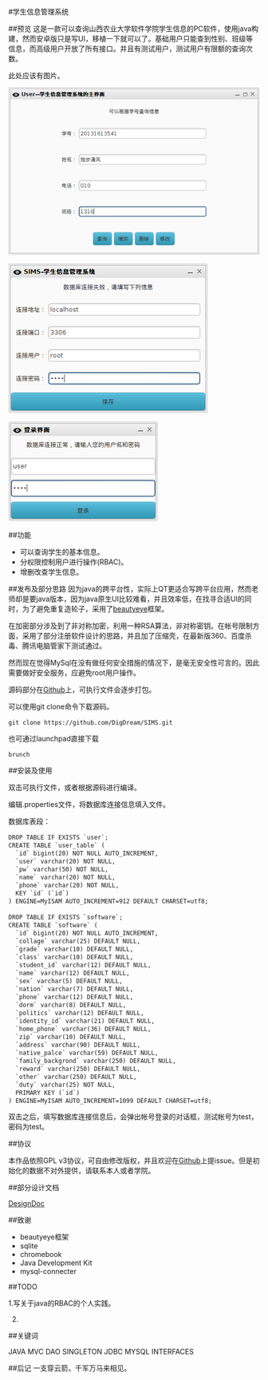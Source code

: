 #学生信息管理系统

##预览
这是一款可以查询山西农业大学软件学院学生信息的PC软件，使用java构建，然而安卓版只是写UI，移植一下就可以了。基础用户只能查到性别、班级等信息，而高级用户开放了所有接口。并且有测试用户，测试用户有限额的查询次数。

此处应该有图片。

![](screenshot/Screenshot3.png)

![](screenshot/Screenshot1.png)

![](screenshot/Screenshot2.png)

##功能

 + 可以查询学生的基本信息。
 + 分权限控制用户进行操作(RBAC)。
 + 增删改查学生信息。

##发布及部分思路
因为java的跨平台性，实际上QT更适合写跨平台应用，然而老师却是要java版本，因为java原生UI比较难看，并且效率低，在找寻合适UI的同时，为了避免重复造轮子，采用了[beautyeye](https://github.com/JackJiang2011/beautyeye)框架。

在加密部分涉及到了非对称加密，利用一种RSA算法，非对称密钥。在帐号限制方面，采用了部分注册软件设计的思路，并且加了压缩壳，在最新版360、百度杀毒、腾讯电脑管家下测试通过。

然而现在觉得MySql在没有做任何安全措施的情况下，是毫无安全性可言的。因此需要做好安全服务，应避免root用户操作。

源码部分在[Github](https://github.com/DigDream/SIMS)上，可执行文件会逐步打包。

可以使用git clone命令下载源码。

	git clone https://github.com/DigDream/SIMS.git

也可通过launchpad直接下载

	brunch

##安装及使用

双击可执行文件，或者根据源码进行编译。

编辑.properties文件，将数据库连接信息填入文件。

数据库表段：

	DROP TABLE IF EXISTS `user`;
	CREATE TABLE `user_table` (
	  `id` bigint(20) NOT NULL AUTO_INCREMENT,
	  `user` varchar(20) NOT NULL,
	  `pw` varchar(50) NOT NULL,
	  `name` varchar(20) NOT NULL,
	  `phone` varchar(20) NOT NULL,
	  KEY `id` (`id`)
	) ENGINE=MyISAM AUTO_INCREMENT=912 DEFAULT CHARSET=utf8;
	
	DROP TABLE IF EXISTS `software`;
	CREATE TABLE `software` (
	  `id` bigint(20) NOT NULL AUTO_INCREMENT,
	  `collage` varchar(25) DEFAULT NULL,
	  `grade` varchar(10) DEFAULT NULL,
	  `class` varchar(10) DEFAULT NULL,
	  `student_id` varchar(12) DEFAULT NULL,
	  `name` varchar(12) DEFAULT NULL,
	  `sex` varchar(5) DEFAULT NULL,
	  `nation` varchar(7) DEFAULT NULL,
	  `phone` varchar(12) DEFAULT NULL,
	  `dorm` varchar(8) DEFAULT NULL,
	  `politics` varchar(12) DEFAULT NULL,
	  `identity_id` varchar(21) DEFAULT NULL,
	  `home_phone` varchar(36) DEFAULT NULL,
	  `zip` varchar(10) DEFAULT NULL,
	  `address` varchar(90) DEFAULT NULL,
	  `native_palce` varchar(59) DEFAULT NULL,
	  `family_backgrond` varchar(250) DEFAULT NULL,
	  `reward` varchar(250) DEFAULT NULL,
	  `other` varchar(250) DEFAULT NULL,
	  `duty` varchar(25) NOT NULL,
	  PRIMARY KEY (`id`)
	) ENGINE=MyISAM AUTO_INCREMENT=1099 DEFAULT CHARSET=utf8;

双击之后，填写数据库连接信息后，会弹出帐号登录的对话框，测试帐号为test，密码为test。

##协议

本作品依照GPL v3协议，可自由修改版权，并且欢迎在[Github](https://github.com/DigDream/SIMS)上提issue。但是初始化的数据不对外提供，请联系本人或者学院。

##部分设计文档

[DesignDoc](https://github.com/DigDream/SIMS/blob/master/DesignDoc.md)

[]()

##致谢

+ beautyeye框架
+ sqlite
+ chromebook
+ Java Development Kit
+ mysql-connecter

##TODO

1.写关于java的RBAC的个人实践。

2.

##关键词

JAVA MVC DAO SINGLETON JDBC MYSQL INTERFACES

##后记
一支穿云箭，千军万马来相见。
